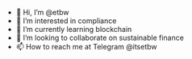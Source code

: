 - 👋 Hi, I’m @etbw
- 👀 I’m interested in compliance
- 🌱 I’m currently learning blockchain
- 💞️ I’m looking to collaborate on sustainable finance
- 📫 How to reach me at Telegram @itsetbw

<!---
etbw/etbw is a ✨ special ✨ repository because its `README.md` (this file) appears on your GitHub profile.
You can click the Preview link to take a look at your changes.
--->
